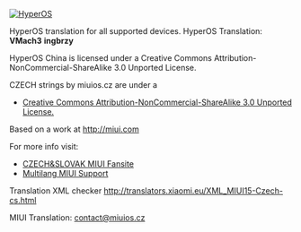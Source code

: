 [![HyperOS](https://i.imgur.com/DBEfanq.png)](https://xiaomi.eu/)


HyperOS translation for all supported devices. HyperOS Translation: **VMach3** **ingbrzy**


HyperOS China is licensed under a Creative Commons Attribution-NonCommercial-ShareAlike 3.0 Unported License.

CZECH strings by miuios.cz are under a 
- [Creative Commons Attribution-NonCommercial-ShareAlike 3.0 Unported License.](http://creativecommons.org/licenses/by-nc-sa/3.0/)

Based on a work at http://miui.com

For more info visit:
- [CZECH&SLOVAK MIUI Fansite](http://miuios.cz)  
- [Multilang MIUI Support](http://xiaomi.eu) 

Translation XML checker http://translators.xiaomi.eu/XML_MIUI15-Czech-cs.html

MIUI Translation: contact@miuios.cz
